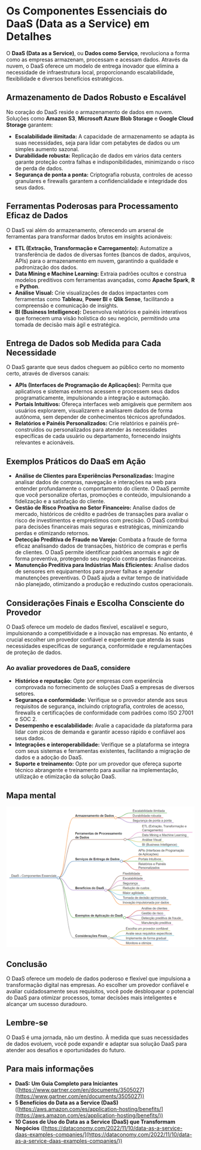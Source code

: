 # Os Componentes Essenciais do DaaS (Data as a Service) em Detalhes

O **DaaS (Data as a Service)**, ou **Dados como Serviço**, revoluciona a forma como as empresas armazenam, processam e acessam dados. Através da nuvem, o DaaS oferece um modelo de entrega inovador que elimina a necessidade de infraestrutura local, proporcionando escalabilidade, flexibilidade e diversos benefícios estratégicos.

## Armazenamento de Dados Robusto e Escalável

No coração do DaaS reside o armazenamento de dados em nuvem. Soluções como **Amazon S3**, **Microsoft Azure Blob Storage** e **Google Cloud Storage** garantem:

* **Escalabilidade ilimitada:** A capacidade de armazenamento se adapta às suas necessidades, seja para lidar com petabytes de dados ou um simples aumento sazonal.
* **Durabilidade robusta:** Replicação de dados em vários data centers garante proteção contra falhas e indisponibilidades, minimizando o risco de perda de dados.
* **Segurança de ponta a ponta:** Criptografia robusta, controles de acesso granulares e firewalls garantem a confidencialidade e integridade dos seus dados.

## Ferramentas Poderosas para Processamento Eficaz de Dados

O DaaS vai além do armazenamento, oferecendo um arsenal de ferramentas para transformar dados brutos em insights acionáveis:

* **ETL (Extração, Transformação e Carregamento):** Automatize a transferência de dados de diversas fontes (bancos de dados, arquivos, APIs) para o armazenamento em nuvem, garantindo a qualidade e padronização dos dados.
* **Data Mining e Machine Learning:** Extraia padrões ocultos e construa modelos preditivos com ferramentas avançadas, como **Apache Spark**, **R** e **Python**.
* **Análise Visual:** Crie visualizações de dados impactantes com ferramentas como **Tableau**, **Power BI** e **Qlik Sense**, facilitando a compreensão e comunicação de insights.
* **BI (Business Intelligence):** Desenvolva relatórios e painéis interativos que fornecem uma visão holística do seu negócio, permitindo uma tomada de decisão mais ágil e estratégica.

## Entrega de Dados sob Medida para Cada Necessidade

O DaaS garante que seus dados cheguem ao público certo no momento certo, através de diversos canais:

* **APIs (Interfaces de Programação de Aplicações):** Permita que aplicativos e sistemas externos acessem e processem seus dados programaticamente, impulsionando a integração e automação.
* **Portais Intuitivos:** Ofereça interfaces web amigáveis que permitem aos usuários explorarem, visualizarem e analisarem dados de forma autônoma, sem depender de conhecimentos técnicos aprofundados.
* **Relatórios e Painéis Personalizados:** Crie relatórios e painéis pré-construídos ou personalizados para atender às necessidades específicas de cada usuário ou departamento, fornecendo insights relevantes e acionáveis.

## Exemplos Práticos do DaaS em Ação

* **Análise de Clientes para Experiências Personalizadas:** Imagine analisar dados de compras, navegação e interações na web para entender profundamente o comportamento do cliente. O DaaS permite que você personalize ofertas, promoções e conteúdo, impulsionando a fidelização e a satisfação do cliente.
* **Gestão de Risco Proativa no Setor Financeiro:** Analise dados de mercado, históricos de crédito e padrões de transações para avaliar o risco de investimentos e empréstimos com precisão. O DaaS contribui para decisões financeiras mais seguras e estratégicas, minimizando perdas e otimizando retornos.
* **Detecção Preditiva de Fraude no Varejo:** Combata a fraude de forma eficaz analisando dados de transações, histórico de compras e perfis de clientes. O DaaS permite identificar padrões anormais e agir de forma preventiva, protegendo seu negócio contra perdas financeiras.
* **Manutenção Preditiva para Indústrias Mais Eficientes:** Analise dados de sensores em equipamentos para prever falhas e agendar manutenções preventivas. O DaaS ajuda a evitar tempo de inatividade não planejado, otimizando a produção e reduzindo custos operacionais.

## Considerações Finais e Escolha Consciente do Provedor

O DaaS oferece um modelo de dados flexível, escalável e seguro, impulsionando a competitividade e a inovação nas empresas. No entanto, é crucial escolher um provedor confiável e experiente que atenda às suas necessidades específicas de segurança, conformidade e regulamentações de proteção de dados.

### **Ao avaliar provedores de DaaS, considere**


* **Histórico e reputação:** Opte por empresas com experiência comprovada no fornecimento de soluções DaaS a empresas de diversos setores.
* **Segurança e conformidade:** Verifique se o provedor atende aos seus requisitos de segurança, incluindo criptografia, controles de acesso, firewalls e certificações de conformidade com padrões como ISO 27001 e SOC 2.
* **Desempenho e escalabilidade:** Avalie a capacidade da plataforma para lidar com picos de demanda e garantir acesso rápido e confiável aos seus dados.
* **Integrações e interoperabilidade:** Verifique se a plataforma se integra com seus sistemas e ferramentas existentes, facilitando a migração de dados e a adoção do DaaS.
* **Suporte e treinamento:** Opte por um provedor que ofereça suporte técnico abrangente e treinamento para auxiliar na implementação, utilização e otimização da solução DaaS.

## Mapa mental

![](../img/markmap_componentes_principais_daas.md.png)

## Conclusão

O DaaS oferece um modelo de dados poderoso e flexível que impulsiona a transformação digital nas empresas. Ao escolher um provedor confiável e avaliar cuidadosamente seus requisitos, você pode desbloquear o potencial do DaaS para otimizar processos, tomar decisões mais inteligentes e alcançar um sucesso duradouro.

## **Lembre-se** 

O DaaS é uma jornada, não um destino. À medida que suas necessidades de dados evoluem, você pode expandir e adaptar sua solução DaaS para atender aos desafios e oportunidades do futuro.

## **Para mais informações**

* **DaaS: Um Guia Completo para Iniciantes** ([https://www.gartner.com/en/documents/3505027](https://www.gartner.com/en/documents/3505027))
* **5 Benefícios do Data as a Service (DaaS)** ([https://aws.amazon.com/es/application-hosting/benefits/](https://aws.amazon.com/es/application-hosting/benefits/))
* **10 Casos de Uso do Data as a Service (DaaS) que Transformam Negócios** ([https://dataconomy.com/2022/11/10/data-as-a-service-daas-examples-companies/](https://dataconomy.com/2022/11/10/data-as-a-service-daas-examples-companies/))


